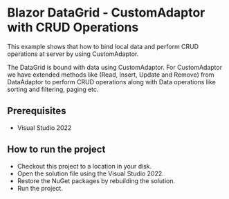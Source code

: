 # Blazor DataGrid - CustomAdaptor with CRUD Operations

This example shows that how to bind local data and perform CRUD operations at server by using CustomAdaptor.

The DataGrid is bound with data using CustomAdaptor. For CustomAdaptor we have extended methods like (Read, Insert, Update and Remove) from DataAdaptor to perform CRUD operations along with Data operations like sorting and filtering, paging etc.

## Prerequisites

* Visual Studio 2022

## How to run the project

* Checkout this project to a location in your disk.
* Open the solution file using the Visual Studio 2022.
* Restore the NuGet packages by rebuilding the solution.
* Run the project.